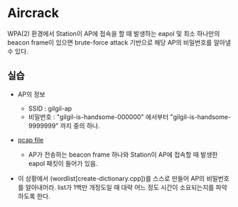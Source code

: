 Aircrack
===

WPA(2) 환경에서 Station이 AP에 접속을 할 때 발생하는 eapol 및 최소 하나만의 beacon frame이 있으면 brute-force attack 기반으로 해당 AP의 비밀번호를 알아낼 수 있다.

## 실습
* AP의 정보
  * SSID : gilgil-ap
  * 비밀번호 : "gilgil-is-handsome-000000" 에서부터 "gilgil-is-handsome-9999999" 까지 중의 하나.

* [pcap file](gilgil-ap-beacon-eapol1234)
  * AP가 전송하는 beacon frame 하나와 Station이 AP에 접속할 때 발생한 eapol 패킷이 들어가 있음.

* 이 상황에서 (wordlist[create-dictionary.cpp])를 스스로 만들어 AP의 비밀번호를 알아내어라. list가 1백만 개정도일 때 대략 어느 정도 시간이 소요되는지를 파악하도록 한다.
